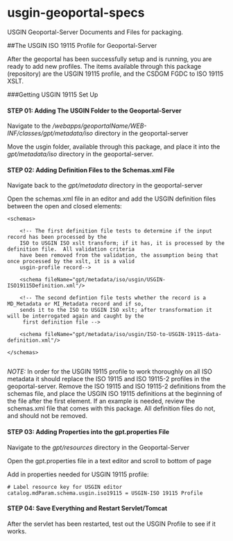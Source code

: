 usgin-geoportal-specs
=====================

USGIN Geoportal-Server Documents and Files for packaging. 

##The USGIN ISO 19115 Profile for Geoportal-Server

After the geoportal has been successfully setup and is running, you are ready to add new profiles. The items available through this package (repository) are the USGIN 19115 profile, and the CSDGM FGDC to ISO 19115 XSLT.

###Getting USGIN 19115 Set Up

#### STEP 01: Adding The USGIN Folder to the Geoportal-Server

Navigate to the _/webapps/geoportalName/WEB-INF/classes/gpt/metadata/iso_ directory in the geoportal-server

Move the usgin folder, available through this package, and place it into the _gpt/metadata/iso_ directory in the geoportal-server.

#### STEP 02: Adding Definition Files to the Schemas.xml File

Navigate back to the _gpt/metadata_ directory in the geoportal-server

Open the schemas.xml file in an editor and add the USGIN definition files between the open and closed <schemas></schemas> elements:

```
<schemas>

	<!-- The first definition file tests to determine if the input record has been processed by the
	ISO to USGIN ISO xslt transform; if it has, it is processed by the definition file.  All validation criteria
	have been removed from the validation, the assumption being that once processed by the xslt, it is a valid
	usgin-profile record-->

   	<schema fileName="gpt/metadata/iso/usgin/USGIN-ISO19115Definition.xml"/>
 
   	<!-- The second defintion file tests whether the record is a MD_Metadata or MI_Metadata record and if so,
   	sends it to the ISO to USGIN ISO xslt; after transformation it will be interrogated again and caught by the
  	 first definition file -->

   	<schema fileName="gpt/metadata/iso/usgin/ISO-to-USGIN-19115-data-definition.xml"/>

</schemas>
   
```


*NOTE:* In order for the USGIN 19115 profile to work thoroughly on all ISO metadata it should replace the ISO 19115 and ISO 19115-2 profiles in the geoportal-server. Remove the ISO 19115 and ISO 19115-2 definitions from the schemas file, and place the USGIN ISO 19115 definitions at the beginning of the file after the first <schemas> element. If an example is needed, review the schemas.xml file that comes with this package. All definition files do not, and should not be removed.

#### STEP 03: Adding Properties into the gpt.properties File

Navigate to the _gpt/resources_ directory in the Geoportal-Server

Open the gpt.properties file in a text editor and scroll to bottom of page

Add in properties needed for USGIN 19115 profile:

```
# Label resource key for USGIN editor
catalog.mdParam.schema.usgin.iso19115 = USGIN-ISO 19115 Profile
```
#### STEP 04: Save Everything and Restart Servlet/Tomcat

After the servlet has been restarted, test out the USGIN Profile to see if it works.
